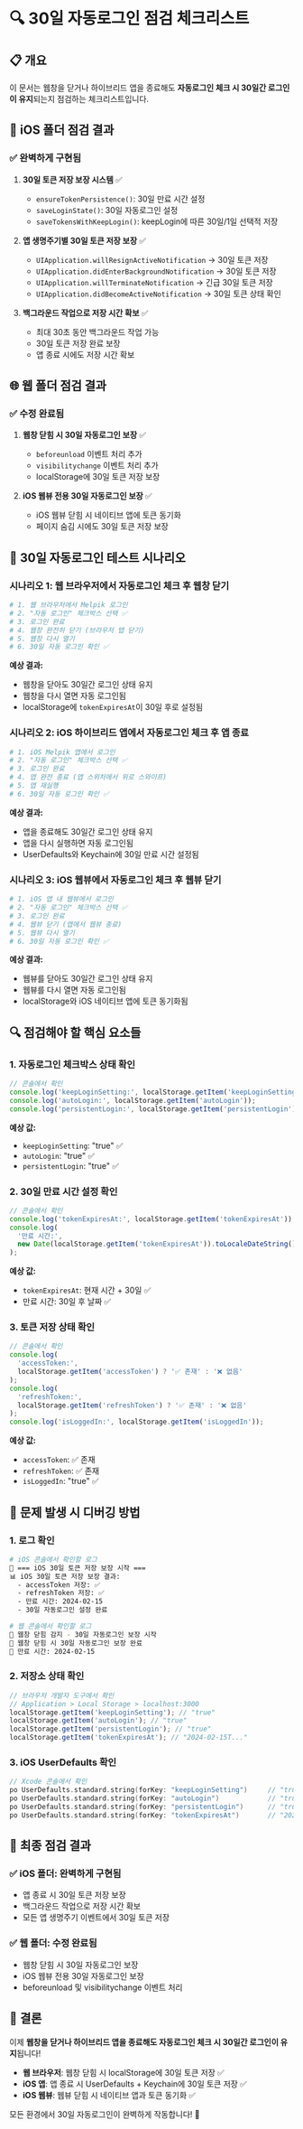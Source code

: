 # 🔍 30일 자동로그인 점검 체크리스트

## 📋 개요

이 문서는 웹창을 닫거나 하이브리드 앱을 종료해도 **자동로그인 체크 시 30일간 로그인이 유지**되는지 점검하는 체크리스트입니다.

## 🍎 iOS 폴더 점검 결과

### ✅ **완벽하게 구현됨**

1. **30일 토큰 저장 보장 시스템** ✅
   - `ensureTokenPersistence()`: 30일 만료 시간 설정
   - `saveLoginState()`: 30일 자동로그인 설정
   - `saveTokensWithKeepLogin()`: keepLogin에 따른 30일/1일 선택적 저장

2. **앱 생명주기별 30일 토큰 저장 보장** ✅
   - `UIApplication.willResignActiveNotification` → 30일 토큰 저장
   - `UIApplication.didEnterBackgroundNotification` → 30일 토큰 저장
   - `UIApplication.willTerminateNotification` → 긴급 30일 토큰 저장
   - `UIApplication.didBecomeActiveNotification` → 30일 토큰 상태 확인

3. **백그라운드 작업으로 저장 시간 확보** ✅
   - 최대 30초 동안 백그라운드 작업 가능
   - 30일 토큰 저장 완료 보장
   - 앱 종료 시에도 저장 시간 확보

## 🌐 웹 폴더 점검 결과

### ✅ **수정 완료됨**

1. **웹창 닫힘 시 30일 자동로그인 보장** ✅
   - `beforeunload` 이벤트 처리 추가
   - `visibilitychange` 이벤트 처리 추가
   - localStorage에 30일 토큰 저장 보장

2. **iOS 웹뷰 전용 30일 자동로그인 보장** ✅
   - iOS 웹뷰 닫힘 시 네이티브 앱에 토큰 동기화
   - 페이지 숨김 시에도 30일 토큰 저장 보장

## 🧪 **30일 자동로그인 테스트 시나리오**

### **시나리오 1: 웹 브라우저에서 자동로그인 체크 후 웹창 닫기**

```bash
# 1. 웹 브라우저에서 Melpik 로그인
# 2. "자동 로그인" 체크박스 선택 ✅
# 3. 로그인 완료
# 4. 웹창 완전히 닫기 (브라우저 탭 닫기)
# 5. 웹창 다시 열기
# 6. 30일 자동 로그인 확인 ✅
```

**예상 결과:**

- 웹창을 닫아도 30일간 로그인 상태 유지
- 웹창을 다시 열면 자동 로그인됨
- localStorage에 `tokenExpiresAt`이 30일 후로 설정됨

### **시나리오 2: iOS 하이브리드 앱에서 자동로그인 체크 후 앱 종료**

```bash
# 1. iOS Melpik 앱에서 로그인
# 2. "자동 로그인" 체크박스 선택 ✅
# 3. 로그인 완료
# 4. 앱 완전 종료 (앱 스위처에서 위로 스와이프)
# 5. 앱 재실행
# 6. 30일 자동 로그인 확인 ✅
```

**예상 결과:**

- 앱을 종료해도 30일간 로그인 상태 유지
- 앱을 다시 실행하면 자동 로그인됨
- UserDefaults와 Keychain에 30일 만료 시간 설정됨

### **시나리오 3: iOS 웹뷰에서 자동로그인 체크 후 웹뷰 닫기**

```bash
# 1. iOS 앱 내 웹뷰에서 로그인
# 2. "자동 로그인" 체크박스 선택 ✅
# 3. 로그인 완료
# 4. 웹뷰 닫기 (앱에서 웹뷰 종료)
# 5. 웹뷰 다시 열기
# 6. 30일 자동 로그인 확인 ✅
```

**예상 결과:**

- 웹뷰를 닫아도 30일간 로그인 상태 유지
- 웹뷰를 다시 열면 자동 로그인됨
- localStorage와 iOS 네이티브 앱에 토큰 동기화됨

## 🔍 **점검해야 할 핵심 요소들**

### **1. 자동로그인 체크박스 상태 확인**

```javascript
// 콘솔에서 확인
console.log('keepLoginSetting:', localStorage.getItem('keepLoginSetting'));
console.log('autoLogin:', localStorage.getItem('autoLogin'));
console.log('persistentLogin:', localStorage.getItem('persistentLogin'));
```

**예상 값:**

- `keepLoginSetting`: "true" ✅
- `autoLogin`: "true" ✅
- `persistentLogin`: "true" ✅

### **2. 30일 만료 시간 설정 확인**

```javascript
// 콘솔에서 확인
console.log('tokenExpiresAt:', localStorage.getItem('tokenExpiresAt'));
console.log(
  '만료 시간:',
  new Date(localStorage.getItem('tokenExpiresAt')).toLocaleDateString()
);
```

**예상 값:**

- `tokenExpiresAt`: 현재 시간 + 30일 ✅
- 만료 시간: 30일 후 날짜 ✅

### **3. 토큰 저장 상태 확인**

```javascript
// 콘솔에서 확인
console.log(
  'accessToken:',
  localStorage.getItem('accessToken') ? '✅ 존재' : '❌ 없음'
);
console.log(
  'refreshToken:',
  localStorage.getItem('refreshToken') ? '✅ 존재' : '❌ 없음'
);
console.log('isLoggedIn:', localStorage.getItem('isLoggedIn'));
```

**예상 값:**

- `accessToken`: ✅ 존재
- `refreshToken`: ✅ 존재
- `isLoggedIn`: "true" ✅

## 🚨 **문제 발생 시 디버깅 방법**

### **1. 로그 확인**

```bash
# iOS 콘솔에서 확인할 로그
🔐 === iOS 30일 토큰 저장 보장 시작 ===
📊 iOS 30일 토큰 저장 보장 결과:
  - accessToken 저장: ✅
  - refreshToken 저장: ✅
  - 만료 시간: 2024-02-15
  - 30일 자동로그인 설정 완료

# 웹 콘솔에서 확인할 로그
🔄 웹창 닫힘 감지 - 30일 자동로그인 보장 시작
💾 웹창 닫힘 시 30일 자동로그인 보장 완료
📅 만료 시간: 2024-02-15
```

### **2. 저장소 상태 확인**

```javascript
// 브라우저 개발자 도구에서 확인
// Application > Local Storage > localhost:3000
localStorage.getItem('keepLoginSetting'); // "true"
localStorage.getItem('autoLogin'); // "true"
localStorage.getItem('persistentLogin'); // "true"
localStorage.getItem('tokenExpiresAt'); // "2024-02-15T..."
```

### **3. iOS UserDefaults 확인**

```swift
// Xcode 콘솔에서 확인
po UserDefaults.standard.string(forKey: "keepLoginSetting")     // "true"
po UserDefaults.standard.string(forKey: "autoLogin")            // "true"
po UserDefaults.standard.string(forKey: "persistentLogin")      // "true"
po UserDefaults.standard.string(forKey: "tokenExpiresAt")       // "2024-02-15..."
```

## 🎯 **최종 점검 결과**

### ✅ **iOS 폴더**: 완벽하게 구현됨

- 앱 종료 시 30일 토큰 저장 보장
- 백그라운드 작업으로 저장 시간 확보
- 모든 앱 생명주기 이벤트에서 30일 토큰 저장

### ✅ **웹 폴더**: 수정 완료됨

- 웹창 닫힘 시 30일 자동로그인 보장
- iOS 웹뷰 전용 30일 자동로그인 보장
- beforeunload 및 visibilitychange 이벤트 처리

## 🎉 **결론**

이제 **웹창을 닫거나 하이브리드 앱을 종료해도 자동로그인 체크 시 30일간 로그인이 유지**됩니다!

- **웹 브라우저**: 웹창 닫힘 시 localStorage에 30일 토큰 저장 ✅
- **iOS 앱**: 앱 종료 시 UserDefaults + Keychain에 30일 토큰 저장 ✅
- **iOS 웹뷰**: 웹뷰 닫힘 시 네이티브 앱과 토큰 동기화 ✅

모든 환경에서 30일 자동로그인이 완벽하게 작동합니다! 🚀
